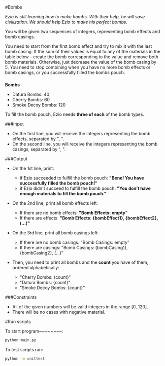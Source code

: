 #Bombs

*Ezio is still learning how to make bombs. With their help, he will save civilization. We should help Ezio to make his perfect bombs.*

You will be given two sequences of integers, representing bomb effects and bomb casings.

You need to start from the first bomb effect and try to mix it with the last bomb casing. If the sum of their values is equal to any of the materials in the table below – 
create the bomb corresponding to the value and remove both bomb materials. Otherwise, just decrease the value of the bomb casing by 5. You need to stop combining when you 
have no more bomb effects or bomb casings, or you successfully filled the bombs pouch.

###

**Bombs**
* Datura Bombs: 40
* Cherry Bombs: 60
* Smoke Decoy Bombs: 120

To fill the bomb pouch, Ezio needs **three of each** of the bomb types.


###Input
* On the first line, you will receive the integers representing the bomb effects, separated by ", ".
* On the second line, you will receive the integers representing the bomb casings, separated by ", ".


###Output
* On the 1st line, print:
    - if Ezio succeeded to fulfill the bomb pouch: **"Bene! You have successfully filled the bomb pouch!"**
    - if Ezio didn't succeed to fulfill the bomb pouch: **"You don't have enough materials to fill the bomb pouch."**
    
* On the 2nd line, print all bomb effects left:
    - If there are no bomb effects: **"Bomb Effects: empty"**
    - If there are effects: **"Bomb Effects: {bombEffect1}, {bombEffect2}, (…)"**
    
* On the 3rd line, print all bomb casings left:
    - If there are no bomb casings: "Bomb Casings: empty"
    - If there are casings: "Bomb Casings: {bombCasing1}, {bombCasing2}, (…)"
    
* Then, you need to print all bombs and the **count** you have of them, ordered alphabetically:
    - "Cherry Bombs: {count}"
    - "Datura Bombs: {count}"
    - "Smoke Decoy Bombs: {count}"
    
###Constraints
* All of the given numbers will be valid integers in the range [0, 120].
* There will be no cases with negative material.


#Run scripts

To start program~~~~~~~~:
```bash
python main.py
```

To test scripts run:
```bash
python -m unittest
```
